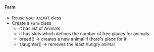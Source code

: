 #### Farm
- Reuse your `Animal` class
- Create a `Farm` class
  - it has list of Animals
  - it has slots which defines the number of free places for animals
  - breed() -> creates a new animal if there's place for it
  - slaughter() -> removes the least hungry animal

